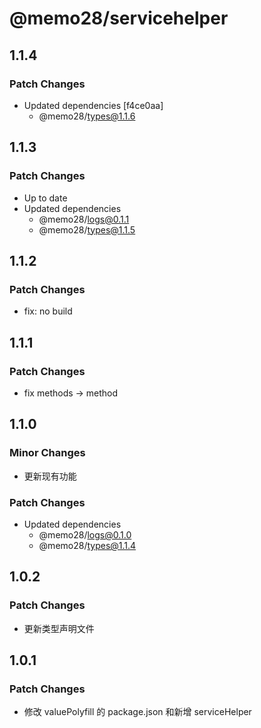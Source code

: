 # @memo28/servicehelper

## 1.1.4

### Patch Changes

- Updated dependencies [f4ce0aa]
  - @memo28/types@1.1.6

## 1.1.3

### Patch Changes

- Up to date
- Updated dependencies
  - @memo28/logs@0.1.1
  - @memo28/types@1.1.5

## 1.1.2

### Patch Changes

- fix: no build

## 1.1.1

### Patch Changes

- fix methods -> method

## 1.1.0

### Minor Changes

- 更新现有功能

### Patch Changes

- Updated dependencies
  - @memo28/logs@0.1.0
  - @memo28/types@1.1.4

## 1.0.2

### Patch Changes

- 更新类型声明文件

## 1.0.1

### Patch Changes

- 修改 valuePolyfill 的 package.json 和新增 serviceHelper

